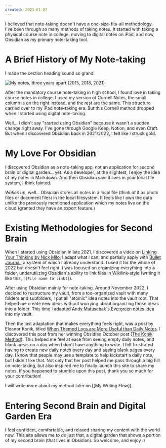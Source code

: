 ```yaml
---
created: 2023-01-07
---
```


I believed that note-taking doesn't have a one-size-fits-all methodology. I've been through so many methods of taking notes. It started with taking a physical course note in college, moving to digital notes on iPad, and now, Obsidian as my primary note-taking tool.

# A Brief History of My Note-taking

I made the section heading sound so grand.

![My notes, three years apart (2015, 2018, 2021)](https://res.cloudinary.com/dhmwreddz/image/upload/v1673099919/digital-garden/attachments/note-3-years-apart.jpg)

After the mandatory course note-taking in high school, I found love in taking course notes in college. I used my version of Cornell Notes, the small column is on the right instead, and the rest are the same. This structure carried over to my iPad note-taking era. But this Cornell method dropped when I started using digital note-taking.

Well… I didn't say "started using Obsidian" because it wasn't a sudden change right away. I've gone through Google Keep, Notion, and even Craft. But when I discovered Obsidian back in 2021/2022, I felt like I struck gold.

# My Love For Obsidian

I discovered Obsidian as a note-taking app, not an application for second brain or digital garden… yet. As a developer, at the slightest, I enjoy the idea of my notes in Markdown. And then Obsidian said it lives in your local file system, I think fainted.

_Wakes up_, well… Obsidian stores all notes in a local file (think of it as photo files or document files) in the local filesystem. It feels like I own the data unlike the previously mentioned application which my notes live on the cloud (granted they have an export feature.)

#  Existing Methodologies for Second Brain

When I started using Obsidian in late 2021, I discovered a video on [Linking Your Thinking by Nick Milo](https://www.linkingyourthinking.com), I adapt what I can, and partially apply with [Bullet Journal](https://bulletjournal.com/), a system of which I already understand. I used it for the whole of 2022 but doesn't feel right. I was focused on organizing everything into a folder, underutilizing Obsidian's ability to link files in Wikilink-style (writing it like this, `[[File name to link]]`).

After using Obsidian mainly for note-taking. Around November 2022, I decided to restructure my vault, from a too-organized vault with many folders and subfolders, I put all "atomic" idea notes into the vault root. That helped me create new ideas without worrying about organizing those ideas into a folder. This time I adapted [Andy Matuschak's Evergreen notes idea](https://notes.andymatuschak.org/z4SDCZQeRo4xFEQ8H4qrSqd68ucpgE6LU155C?stackedNotes=z4Rrmh17vMBbauEGnFPTZSK3UmdsGExLRfZz1) into my vault.

Then the last adaptation that makes everything feels right, was a post by Eleanor Konik, titled [When Themed Logs are More Useful than Daily Notes](https://www.obsidianroundup.org/themed-logs-not-daily-notes/). I discovered this post from her winning Obsidian October post ([The Konik Method](https://www.obsidianroundup.org/the-konik-method-for-making-notes/)). This helped me feel at ease from seeing empty daily notes, and blank areas on a day when I don't have anything to write. I felt frustrated having to create new daily notes every day and seeing blank pages every day. I know that people may use a template to help kickstart a daily note, but I didn't like that. Not only that her post helped me pass through a big hill on note-taking, but also inspired me to finally launch this site to share my notes. If you happened to stumble upon this post, thank you so much for your contribution!

I will write more about my method later on [[My Writing Flow]].

# Entering Second Brain and Digital Garden Era

I feel confident, comfortable, and relaxed sharing my content with the world now. This site allows me to do just that, a digital garden that shows a portion of my second brain (that lives in Obsidian). So welcome, and enjoy :)
